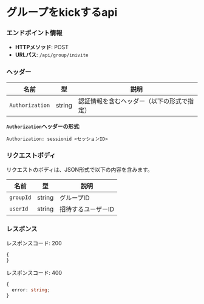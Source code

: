# グループをkickするapi

### エンドポイント情報

- **HTTPメソッド**: POST
- **URLパス**: `/api/group/inivite`

### ヘッダー

| 名前            | 型     | 説明                                       |
| --------------- | ------ | ------------------------------------------ |
| `Authorization` | string | 認証情報を含むヘッダー（以下の形式で指定） |

**`Authorization`ヘッダーの形式**:

```
Authorization: sessionid <セッションID>
```

### リクエストボディ

リクエストのボディは、JSON形式で以下の内容を含みます。

| 名前      | 型     | 説明               |
| --------- | ------ | ------------------ |
| `groupId` | string | グループID         |
| `userId`  | string | 招待するユーザーID |

### レスポンス

レスポンスコード: 200

```ts
{
}
```

レスポンスコード: 400

```ts
{
  error: string;
}
```
